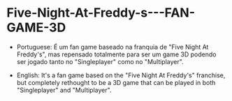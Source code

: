 # Five-Night-At-Freddy-s---FAN-GAME-3D

* Portuguese: É um fan game baseado na franquia de "Five Night At Freddy's", mas repensado totalmente para ser um game 3D podendo ser jogado tanto no "Singleplayer" como no "Multiplayer". 

* English: It's a fan game based on the "Five Night At Freddy's" franchise, but completely rethought to be a 3D game that can be played in both "Singleplayer" and "Multiplayer".
